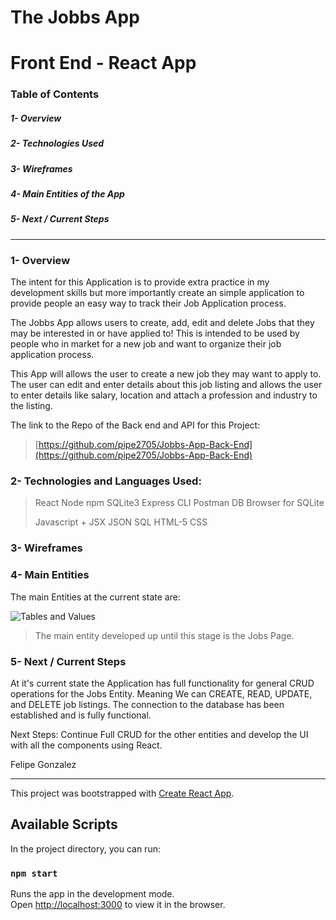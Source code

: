 # The Jobbs App 
#  Front End - React App  

### Table of Contents
##### 1- Overview 
##### 2- Technologies Used
##### 3- Wireframes
##### 4- Main Entities of the App 
##### 5- Next / Current Steps 

**********************

###  1- Overview 

The intent for this Application is to provide extra practice in my development skills but more importantly create an simple application to provide people an easy way to track their Job Application process. 

The Jobbs App allows users to create, add, edit and delete Jobs that they may be interested in or have applied to! This is intended to be used by people who in market for a new job and want to organize their job application process. 

This App will allows the user to create a new job they may want to apply to. The user can edit and enter details about this job listing and allows the user to enter details like salary, location and attach a profession and industry to the listing. 

The link to the Repo of the Back end and API for this Project: 
> [https://github.com/pipe2705/Jobbs-App-Back-End](https://github.com/pipe2705/Jobbs-App-Back-End)

 
### 2- Technologies and Languages Used: 

> React 
> Node
> npm
> SQLite3 
> Express 
> CLI 
> Postman 
> DB Browser for SQLite 
> 
> Javascript + JSX 
> JSON 
> SQL 
> HTML-5
>  CSS

### 3- Wireframes 

### 4- Main Entities

The main Entities at the current state are: 

![Tables and Values](https://github.com/pipe2705/The-Jobbs-App/blob/master/images/Tables%20and%20Values.png?raw=true)

> The main entity developed up until this stage is the Jobs Page. 


 ### 5- Next / Current Steps  

At it's current state the Application has full functionality for general CRUD operations for the Jobs Entity. Meaning We can CREATE, READ, UPDATE, and DELETE job listings. The connection to the database has been established and is fully functional. 

Next Steps: 
Continue Full CRUD for the other entities and develop the UI with all the components using React. 

Felipe Gonzalez 

***************************************************************************************************************************


This project was bootstrapped with [Create React App](https://github.com/facebook/create-react-app).

## Available Scripts

In the project directory, you can run:

### `npm start`

Runs the app in the development mode.<br />
Open [http://localhost:3000](http://localhost:3000) to view it in the browser.

